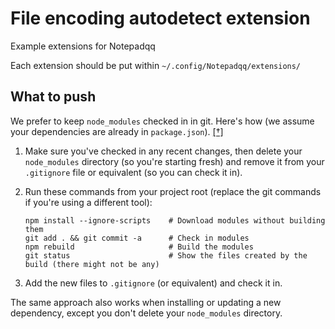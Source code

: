 # File encoding autodetect extension
Example extensions for Notepadqq

Each extension should be put within `~/.config/Notepadqq/extensions/`

## What to push

We prefer to keep `node_modules` checked in in git. Here's how (we assume your dependencies are already in `package.json`). [[†]](http://www.letscodejavascript.com/v3/blog/2014/03/the_npm_debacle)

  1. Make sure you've checked in any recent changes, then delete your `node_modules`
     directory (so you're starting fresh) and remove it from your `.gitignore` file
	 or equivalent (so you can check it in).

  2. Run these commands from your project root (replace the git commands if you're
     using a different tool):
  
         npm install --ignore-scripts    # Download modules without building them
         git add . && git commit -a      # Check in modules
         npm rebuild                     # Build the modules
         git status                      # Show the files created by the build (there might not be any)
		
  3. Add the new files to `.gitignore` (or equivalent) and check it in.
  
The same approach also works when installing or updating a new dependency, except you don't delete your `node_modules` directory.
